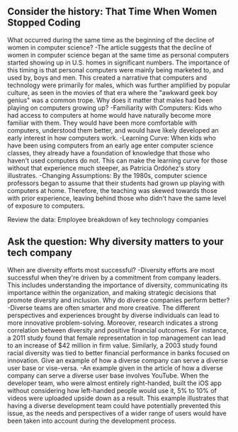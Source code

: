 ## Consider the history: That Time When Women Stopped Coding

What occurred during the same time as the beginning of the decline of women in computer science?
-The article suggests that the decline of women in computer science began at the same time as personal computers started showing up in U.S. homes in significant numbers. The importance of this timing is that personal computers were mainly being marketed to, and used by, boys and men. This created a narrative that computers and technology were primarily for males, which was further amplified by popular culture, as seen in the movies of that era where the "awkward geek boy genius" was a common trope.
Why does it matter that males had been playing on computers growing up?
-Familiarity with Computers: Kids who had access to computers at home would have naturally become more familiar with them. They would have been more comfortable with computers, understood them better, and would have likely developed an early interest in how computers work.
-Learning Curve: When kids who have been using computers from an early age enter computer science classes, they already have a foundation of knowledge that those who haven't used computers do not. This can make the learning curve for those without that experience much steeper, as Patricia Ordóñez's story illustrates.
-Changing Assumptions: By the 1980s, computer science professors began to assume that their students had grown up playing with computers at home. Therefore, the teaching was skewed towards those with prior experience, leaving behind those who didn't have the same level of exposure to computers.

Review the data: Employee breakdown of key technology companies

## Ask the question: Why diversity matters to your tech company

When are diversity efforts most successful?
-Diversity efforts are most successful when they're driven by a commitment from company leaders. This includes understanding the importance of diversity, communicating its importance within the organization, and making strategic decisions that promote diversity and inclusion.
Why do diverse companies perform better?
-Diverse teams are often smarter and more creative. The different perspectives and experiences brought by diverse individuals can lead to more innovative problem-solving. Moreover, research indicates a strong correlation between diversity and positive financial outcomes. For instance, a 2011 study found that female representation in top management can lead to an increase of $42 million in firm value. Similarly, a 2003 study found racial diversity was tied to better financial performance in banks focused on innovation.
Give an example of how a diverse company can serve a diverse user base or vise-versa.
-An example given in the article of how a diverse company can serve a diverse user base involves YouTube. When the developer team, who were almost entirely right-handed, built the iOS app without considering how left-handed people would use it, 5% to 10% of videos were uploaded upside down as a result. This example illustrates that having a diverse development team could have potentially prevented this issue, as the needs and perspectives of a wider range of users would have been taken into account during the development process.